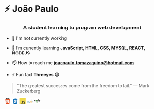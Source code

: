# ⚡ João Paulo

<h3 align="center">A student learning to program web development</h3>


- 🔭 I'm not currently working

- 🌱 I’m currently learning **JavaScript, HTML, CSS, MYSQL, REACT, NODEJS** 

- 📫 How to reach me **joaopaulo.tomazaquino@hotmail.com**

- ⚡ Fun fact **Threeyes 😜**

> "The greatest successes come from the freedom to fail."
> ― Mark Zuckerberg


<p align="left">

<img src="https://raw.githubusercontent.com/devicons/devicon/master/icons/html5/html5-original-wordmark.svg" alt="html5"  width="20" height="20"/>
<img src="https://raw.githubusercontent.com/devicons/devicon/master/icons/css3/css3-plain-wordmark.svg" alt="css3"  width="20" height="20"/>
<img src="https://raw.githubusercontent.com/devicons/devicon/master/icons/javascript/javascript-original.svg" alt="javascript" width="20" height="20"/>
<img src="https://raw.githubusercontent.com/devicons/devicon/master/icons/mysql/mysql-original-wordmark.svg" alt="mysql" width="20" height="20"/>
<img src="https://raw.githubusercontent.com/devicons/devicon/master/icons/nodejs/nodejs-original-wordmark.svg" alt="nodejs" width="20" height="20"/></p><p align="center">

</p>



